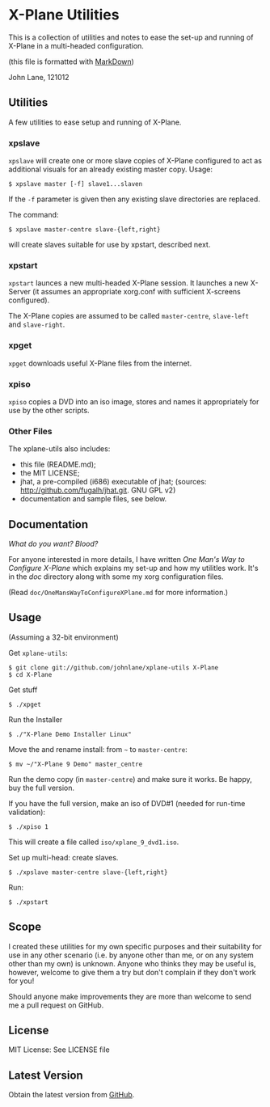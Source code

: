 
X-Plane Utilities
=================

This is a collection of utilities and notes to ease the
set-up and running of X-Plane in a multi-headed configuration.

(this file is formatted with [MarkDown](http://www.showdown.im))

John Lane, 121012

Utilities
---------

A few utilities to ease setup and running of X-Plane.

### xpslave

`xpslave` will create one or more slave copies of X-Plane
configured to act as additional visuals for an already existing
master copy. Usage:

    $ xpslave master [-f] slave1...slaven

If the `-f` parameter is given then any existing slave directories
are replaced.

The command:

    $ xpslave master-centre slave-{left,right}

will create slaves suitable for use by xpstart, described next.

### xpstart

`xpstart` launces a new multi-headed X-Plane session. It launches
a new X-Server (it assumes an appropriate xorg.conf with sufficient
 X-screens configured).

The X-Plane copies are assumed to be called `master-centre`, `slave-left`
and `slave-right`.

### xpget

`xpget` downloads useful X-Plane files from the internet.

### xpiso

`xpiso` copies a DVD into an iso image, stores and names it appropriately
for use by the other scripts.

### Other Files

The xplane-utils also includes:

  * this file (README.md);
  * the MIT LICENSE;
  * jhat, a pre-compiled (i686) executable of jhat;
    (sources: <http://github.com/fugalh/jhat.git>. GNU GPL v2)
  * documentation and sample files, see below.

Documentation
-------------

*What do you want? Blood?*

For anyone interested in more details,  I have written *One Man's Way
to Configure X-Plane* which explains my set-up and how my utilitles
work. It's in the *doc* directory along with some my xorg configuration
files.

(Read `doc/OneMansWayToConfigureXPlane.md` for more information.)

Usage
-----

(Assuming a 32-bit environment)

Get `xplane-utils`:

    $ git clone git://github.com/johnlane/xplane-utils X-Plane
    $ cd X-Plane

Get stuff

    $ ./xpget

Run the Installer

    $ ./"X-Plane Demo Installer Linux"

Move the and rename install: from `~` to `master-centre`:

    $ mv ~/"X-Plane 9 Demo" master_centre

Run the demo copy (in `master-centre`) and make sure it works. Be happy,
buy the full version.

If you have the full version, make an iso of DVD#1 (needed for run-time
validation):

    $ ./xpiso 1

This will create a file called `iso/xplane_9_dvd1.iso`.

Set up multi-head: create slaves.

    $ ./xpslave master-centre slave-{left,right}

Run:

    $ ./xpstart


Scope
-----

I created these utilities for my own specific purposes and their suitability 
for use in any other scenario (i.e. by anyone other than me, or on any system
other than my own) is unknown. Anyone who thinks they may be useful is, however,
welcome to give them a try but don't complain if they don't work for you!

Should anyone make improvements they are more than welcome to send me a pull
request on GitHub.

License
-------

MIT License: See LICENSE file

Latest Version
--------------

Obtain the latest version from [GitHub](https://github.com/johnlane/xplane-utils).
